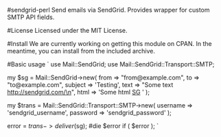 #sendgrid-perl
Send emails via SendGrid. Provides wrapper for custom SMTP API fields.

#License
Licensed under the MIT License.

#Install
We are currently working on getting this module on CPAN. In the
meantime, you can install from the included archive. 

#Basic usage
`
use Mail::SendGrid;
use Mail::SendGrid::Transport::SMTP;

my $sg = Mail::SendGrid->new( from => "from\@example.com",
                              to => "to\@example.com",
                              subject => 'Testing',
                              text => "Some text http://sendgrid.com/\n",
                              html => '<html><body>Some html
                                                  <a href="http://sendgrid.com">SG</a>
                                       </body></html>' );

my $trans = Mail::SendGrid::Transport::SMTP->new( username =>
'sendgrid_username', password => 'sendgrid_password' );

error = $trans->deliver($sg);
#die $error if ( $error );
`


